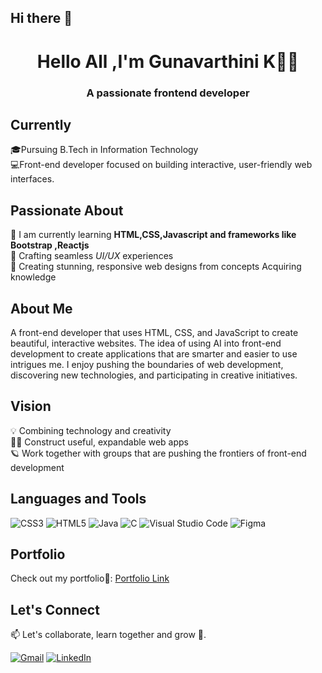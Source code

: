 ## Hi there 👋
<h1 align="center">Hello All ,I'm Gunavarthini K👩‍💻</h1>
<h3 align="center"><i></i>A passionate frontend developer<i></i></h3>

## Currently
🎓Pursuing B.Tech in Information Technology <br> 
💻Front-end developer focused on building interactive, user-friendly web interfaces.

 ## Passionate About 
 🌱  I am currently learning **HTML,CSS,Javascript and frameworks like Bootstrap ,Reactjs**<br>
 :diamond_shape_with_a_dot_inside:  Crafting seamless *UI/UX* experiences <br>
 :low_brightness: Creating stunning, responsive web designs from concepts Acquiring knowledge

## About Me 
A front-end developer that uses HTML, CSS, and JavaScript to create beautiful, interactive websites. The idea of using AI into front-end development to create applications that are smarter and easier to use intrigues me. I enjoy pushing the boundaries of web development, discovering new technologies, and participating in creative initiatives.<br>

## Vision
💡 Combining technology and creativity  
🧝‍♀️ Construct useful, expandable web apps  
🪐 Work together with groups that are pushing the frontiers of front-end development

## Languages and Tools
![CSS3](https://img.shields.io/badge/-CSS3-1572B6?style=flat&logo=css3&logoColor=white)
![HTML5](https://img.shields.io/badge/-HTML5-E34F26?style=flat&logo=html5&logoColor=white)
![Java](https://img.shields.io/badge/-Java-007396?style=flat&logo=java&logoColor=white)
![C](https://img.shields.io/badge/-C-A8B9CC?style=flat&logo=c&logoColor=white)
![Visual Studio Code](https://img.shields.io/badge/-VS%20Code-007ACC?style=flat&logo=visual-studio-code&logoColor=white)
![Figma](https://img.shields.io/badge/-Figma-F24E1E?style=flat&logo=figma&logoColor=white)

## Portfolio
Check out my portfolio💫: [Portfolio Link](https://www.figma.com/proto/YKnSL9qpzJ8ALJReAuf2wJ/Untitled?node-id=0-1&t=WVE3VdwK4DmrFK7p-1) 

## Let's Connect
📫 Let's collaborate, learn together and grow 🚀.

[![Gmail](https://img.shields.io/badge/-Gmail-D14836?style=flat&logo=gmail&logoColor=white)](mailto:gunavarthini1902@gmail.com)
[![LinkedIn](https://img.shields.io/badge/-LinkedIn-0077B5?style=flat&logo=linkedin&logoColor=white)](https://www.linkedin.com/in/Gunavarthinikannan/)
</p>













<!--
**Gunavarthini1902/Gunavarthini1902** is a ✨ _special_ ✨ repository because its `README.md` (this file) appears on your GitHub profile.


